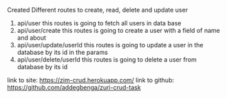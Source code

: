 Created Different routes to create, read, delete and update user

1. api/user  this routes is going to fetch all users in data base
2. api/user/create  this routes is going to create a user with a field of name and about 
3. api/user/update/userId  this routes is going to update a user in the database by its id in the params
4. api/user/delete/userId  this routes is going to  delete a user from database by its id

link to site: https://zim-crud.herokuapp.com/
link to github: https://github.com/addegbenga/zuri-crud-task